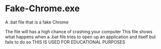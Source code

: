 # Fake-Chrome.exe
A .bat file that is a fake Chrome

The file will has a high chance of crashing your computer
This file shows what happens when a .bat file tries to open up an application and itself but fails to do so
THIS IS USED FOR EDUCATIONAL PURPOSES
